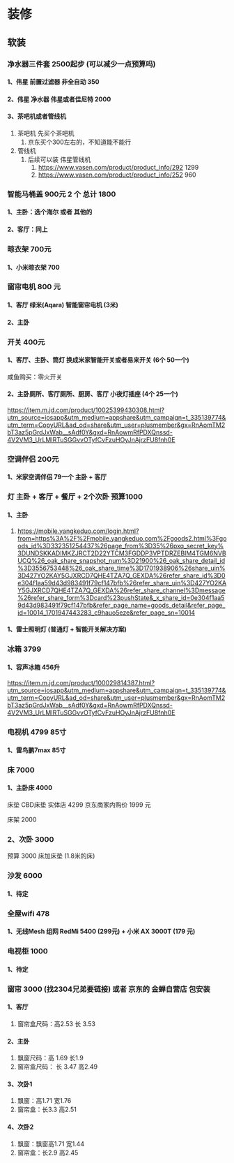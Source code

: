 # 装修

## 软装

### 净水器三件套    2500起步   (可以减少一点预算吗)

#### 1、伟星  前置过滤器     非全自动   350

#### 2、伟星  净水器    伟星或者佳尼特   2000

#### 3、茶吧机或者管线机

1. 茶吧机  先买个茶吧机
   1. 京东买个300左右的，不知道能不能行
2. 管线机
   1. 后续可以装 伟星管线机
      1. https://www.vasen.com/product/product_info/292   1299
      2. https://www.vasen.com/product/product_info/252    960



### 智能马桶盖    900元    2 个 总计 1800

#### 1、主卧：选个海尔 或者  其他的

#### 2、客厅：同上



### 晾衣架     700元

#### 1、小米晾衣架   700  



### 窗帘电机  800 元

#### 1、客厅  绿米(Aqara) 智能窗帘电机   (3米)

#### 2、主卧   



### 开关   400元

#### 1、客厅、主卧、筒灯 换成米家智能开关或者易来开关  (6个 50一个)

咸鱼购买：零火开关

#### 2、主卧厕所、客厅厕所、厨房、客厅   小夜灯插座  (4个  25一个)

https://item.m.jd.com/product/10025399430308.html?utm_source=iosapp&utm_medium=appshare&utm_campaign=t_335139774&utm_term=CopyURL&ad_od=share&utm_user=plusmember&gx=RnAomTM2bT3az5pGrdJxWab__sAdf0Y&gxd=RnAowmRfPDXQnssd-4V2VM3_UrLMIRTuSGGvvOTyfCvFzuHOyJnAjrzFU8fnh0E

### 空调伴侣   200元

#### 1、米家空调伴侣   79一个    主卧 + 客厅



### 灯    主卧 + 客厅 + 餐厅 + 2个次卧  预算1000

#### 1、主卧

1. https://mobile.yangkeduo.com/login.html?from=https%3A%2F%2Fmobile.yangkeduo.com%2Fgoods2.html%3Fgoods_id%3D332351254437%26page_from%3D35%26pxq_secret_key%3DUNDSKKADIMKZJRCT2D22YTCM3FGDDP3VPTDRZEBIM4TGM6NVBUCQ%26_oak_share_snapshot_num%3D21900%26_oak_share_detail_id%3D3556753448%26_oak_share_time%3D1701938906%26share_uin%3D427YO2KAY5GJXRCD7QHE4TZA7Q_GEXDA%26refer_share_id%3D0e304f1aa59d43d983491f79cf147bfb%26refer_share_uin%3D427YO2KAY5GJXRCD7QHE4TZA7Q_GEXDA%26refer_share_channel%3Dmessage%26refer_share_form%3Dcard%23pushState&_x_share_id=0e304f1aa59d43d983491f79cf147bfb&refer_page_name=goods_detail&refer_page_id=10014_1701947443283_c9hauo5eze&refer_page_sn=10014

#### 1、雷士照明灯  (普通灯  +  智能开关解决方案)



### 冰箱   3799

#### 1、容声冰箱   456升

  https://item.m.jd.com/product/100029814387.html?utm_source=iosapp&utm_medium=appshare&utm_campaign=t_335139774&utm_term=CopyURL&ad_od=share&utm_user=plusmember&gx=RnAomTM2bT3az5pGrdJxWab__sAdf0Y&gxd=RnAowmRfPDXQnssd-4V2VM3_UrLMIRTuSGGvvOTyfCvFzuHOyJnAjrzFU8fnh0E



### 电视机   4799  85寸

#### 1、雷鸟鹏7max 85寸



### 床   7000

#### 1、主卧床  4000

床垫  CBD床垫   实体店   4299  京东商家内购价  1999 元   

床架   2000 



### 2、次卧   3000

预算  3000  床加床垫  (1.8米的床)



### 沙发    6000

#### 1、待定



### 全屋wifi     478

#### 1、无线Mesh 组网   RedMi 5400 (299元) + 小米 AX 3000T  (179 元)



### 电视柜   1000

#### 1、待定



### 窗帘   3000  (找2304兄弟要链接)  或者 京东的  金蝉自营店 包安装

#### 1、客厅

1. 窗帘盒尺码：高2.53     长   3.53

#### 2、主卧

1. 飘窗尺码：高  1.69   长1.9
2. 窗帘盒尺码： 长   3.47    高2.49

#### 3、次卧1

1. 飘窗：高1.71    宽1.76
2. 窗帘盒：长3.3      高2.51

#### 4、次卧2

1. 飘窗：飘窗高1.71    宽1.44
2. 窗帘盒：长2.9     高2.45